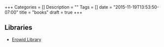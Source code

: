 +++
Categories = []
Description = ""
Tags = []
date = "2015-11-19T13:53:50-07:00"
title = "books"
draft = true
+++

## Libraries
* [Erowid Library](https://www.erowid.org/library/books/a_books.shtml)
